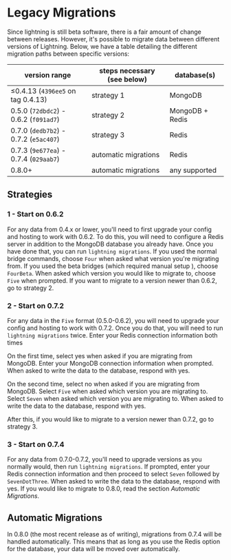 # Legacy Migrations

Since lightning is still beta software, there is a fair amount of change between
releases. However, it's possible to migrate data between different versions of
Lightning. Below, we have a table detailing the different migration paths
between specific versions:

| version range                         | steps necessary (see below) | database(s)     |
| ------------------------------------- | --------------------------- | --------------- |
| ≤0.4.13 (`4396ee5` on tag 0.4.13)     | strategy 1                  | MongoDB         |
| 0.5.0 (`72dbdc2`) - 0.6.2 (`f091ad7`) | strategy 2                  | MongoDB + Redis |
| 0.7.0 (`dedb7b2`) - 0.7.2 (`e5ac407`) | strategy 3                  | Redis           |
| 0.7.3 (`9e677ea`) - 0.7.4 (`029aab7`) | automatic migrations        | Redis           |
| 0.8.0+                                | automatic migrations        | any supported   |

## Strategies

### 1 - Start on 0.6.2

For any data from 0.4.x or lower, you'll need to first upgrade your config and
hosting to work with 0.6.2. To do this, you will need to configure a Redis
server in addition to the MongoDB database you already have. Once you have done
that, you can run `lightning migrations`. If you used the normal bridge
commands, choose `Four` when asked what version you're migrating from. If you
used the beta bridges (which required manual setup ), choose `FourBeta`. When
asked which version you would like to migrate to, choose `Five` when prompted.
If you want to migrate to a version newer than 0.6.2, go to strategy 2.

### 2 - Start on 0.7.2

For any data in the `Five` format (0.5.0-0.6.2), you will need to upgrade your
config and hosting to work with 0.7.2. Once you do that, you will need to run
`lightning migrations` twice. Enter your Redis connection information both times

On the first time, select yes when asked if you are migrating from MongoDB.
Enter your MongoDB connection information when prompted. When asked to write the
data to the database, respond with yes.

On the second time, select no when asked if you are migrating from MongoDB.
Select `Five` when asked which version you are migrating to. Select `Seven` when
asked which version you are migrating to. When asked to write the data to the
database, respond with yes.

After this, if you would like to migrate to a version newer than 0.7.2, go to
strategy 3.

### 3 - Start on 0.7.4

For any data from 0.7.0-0.7.2, you'll need to upgrade versions as you normally
would, then run `lightning migrations`. If prompted, enter your Redis connection
information and then proceed to select `Seven` followed by `SevenDotThree`. When
asked to write the data to the database, respond with yes. If you would like to
migrate to 0.8.0, read the section _Automatic Migrations_.

## Automatic Migrations

In 0.8.0 (the most recent release as of writing), migrations from 0.7.4 will be 
handled automatically. This means that as long as you use the Redis option for 
the database, your data will be moved over automatically.
